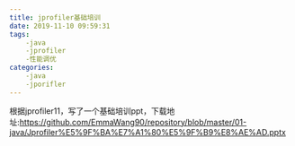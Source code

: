 ```yaml
---
title: jprofiler基础培训
date: 2019-11-10 09:59:31
tags:
    -java
    -jprofiler
    -性能调优
categories:
    -java
    -jporifler
---
```

根据jprofiler11，写了一个基础培训ppt，下载地址:https://github.com/EmmaWang90/repository/blob/master/01-java/Jprofiler%E5%9F%BA%E7%A1%80%E5%9F%B9%E8%AE%AD.pptx
